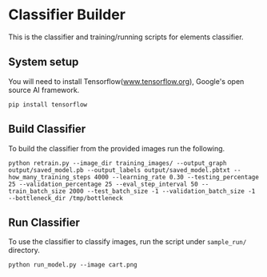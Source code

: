 # Classifier Builder

This is the classifier and training/running scripts for elements classifier.

## System setup
You will need to install Tensorflow(www.tensorflow.org), Google's open source AI framework.

```pip install tensorflow```

## Build Classifier
To build the classifier from the provided images run the following. 

```python retrain.py --image_dir training_images/ --output_graph output/saved_model.pb --output_labels output/saved_model.pbtxt --how_many_training_steps 4000 --learning_rate 0.30 --testing_percentage 25 --validation_percentage 25 --eval_step_interval 50 --train_batch_size 2000 --test_batch_size -1 --validation_batch_size -1 --bottleneck_dir /tmp/bottleneck```

## Run Classifier
To use the classifier to classify images, run the script under `sample_run/` directory.

```python run_model.py --image cart.png```

